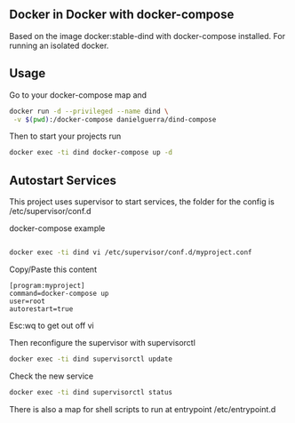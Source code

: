 ## Docker in Docker with docker-compose

Based on the image docker:stable-dind 
with docker-compose installed.
For running an isolated docker.

## Usage

Go to your docker-compose map
and

```bash
docker run -d --privileged --name dind \
 -v $(pwd):/docker-compose danielguerra/dind-compose
```

Then to start your projects run

```bash
docker exec -ti dind docker-compose up -d
```

## Autostart Services

This project uses supervisor to start services,
the folder for the config is /etc/supervisor/conf.d

docker-compose example


```bash

docker exec -ti dind vi /etc/supervisor/conf.d/myproject.conf
```

Copy/Paste this content

```
[program:myproject]
command=docker-compose up
user=root
autorestart=true
```

Esc:wq to get out off vi

Then reconfigure the supervisor with supervisorctl

```bash
docker exec -ti dind supervisorctl update
```

Check the new service

```bash
docker exec -ti dind supervisorctl status
```

There is also a map for shell scripts to run at entrypoint
/etc/entrypoint.d 
